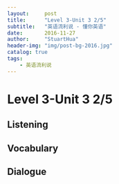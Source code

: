 ```yaml
---
layout:     post
title:      "Level 3-Unit 3 2/5"
subtitle:   "英语流利说 - 懂你英语"
date:       2016-11-27
author:     "StuartHua"
header-img: "img/post-bg-2016.jpg"
catalog: true
tags:
    - 英语流利说
---
```


# Level 3-Unit 3 2/5

<!-- more -->

## Listening



## Vocabulary



## Dialogue



